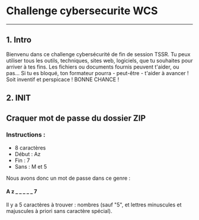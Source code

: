 # Challenge cybersecurite WCS  
---
## 1. Intro  
Bienvenu dans ce challenge cybersécurité de fin de session TSSR.
Tu peux utiliser tous les outils, techniques, sites web, logiciels, que tu souhaites pour arriver
à tes fins.
Les fichiers ou documents fournis peuvent t'aider, ou pas...
Si tu es bloqué, ton formateur pourra - peut-être - t'aider à avancer !
Soit inventif et perspicace !
BONNE CHANCE !

## 2. INIT  

## Craquer mot de passe du dossier ZIP  
### Instructions :  
* 8 caractères  
* Début : Az  
* Fin : 7  
* Sans : M et 5

Nous avons donc un mot de passe dans ce genre :  
#### **A z _ _ _ _ _ 7**  
Il y a 5 caractères à trouver : nombres (sauf "5", et lettres minuscules et majuscules à priori sans caractère spécial).  
